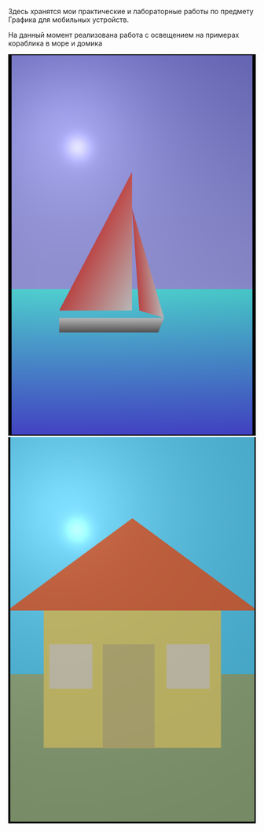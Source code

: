 Здесь хранятся мои практические и лабораторные работы по предмету Графика для мобильных устройств.

На данный момент реализована работа с освещением на примерах кораблика в море и домика

![кораблик](./pictures/boat.png)
![домик](./pictures/house.png)
